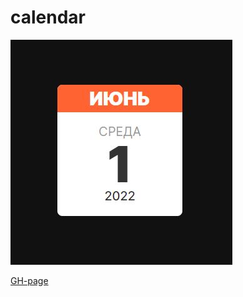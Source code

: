 # calendar #

<img src="./images/README/calendar.JPG" />

[GH-page](https://cactys.github.io/calendar/)

